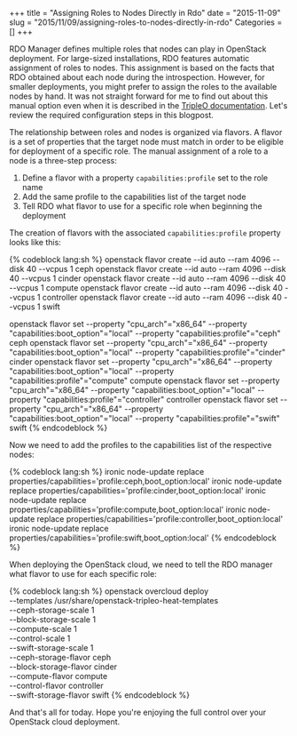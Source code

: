 +++
title = "Assigning Roles to Nodes Directly in Rdo"
date = "2015-11-09"
slug = "2015/11/09/assigning-roles-to-nodes-directly-in-rdo"
Categories = []
+++

RDO Manager defines multiple roles that nodes can play in OpenStack deployment. For large-sized installations, RDO features automatic assignment of roles to nodes. This assignment is based on the facts that RDO obtained about each node during the introspection. However, for smaller deployments, you might prefer to assign the roles to the available nodes by hand. It was not straight forward for me to find out about this manual option even when it is described in the [TripleO documentation](http://docs.openstack.org/developer/tripleo-docs/advanced_deployment/profile_matching.html#optional-manually-add-the-profiles-to-the-nodes "TripleO documentation"). Let's review the required configuration steps in this blogpost.

<!--more-->

The relationship between roles and nodes is organized via flavors. A flavor is a set of properties that the target node must match in order to be eligible for deployment of a specific role. The manual assignment of a role to a node is a three-step process:

1. Define a flavor with a property `capabilities:profile` set to the role name
2. Add the same profile to the capabilities list of the target node
3. Tell RDO what flavor to use for a specific role when beginning the deployment

The creation of flavors with the associated `capabilities:profile` property looks like this:

{% codeblock lang:sh %}
openstack flavor create --id auto --ram 4096 --disk 40 --vcpus 1 ceph
openstack flavor create --id auto --ram 4096 --disk 40 --vcpus 1 cinder
openstack flavor create --id auto --ram 4096 --disk 40 --vcpus 1 compute
openstack flavor create --id auto --ram 4096 --disk 40 --vcpus 1 controller
openstack flavor create --id auto --ram 4096 --disk 40 --vcpus 1 swift

openstack flavor set --property "cpu_arch"="x86_64" --property "capabilities:boot_option"="local" --property "capabilities:profile"="ceph" ceph
openstack flavor set --property "cpu_arch"="x86_64" --property "capabilities:boot_option"="local" --property "capabilities:profile"="cinder" cinder
openstack flavor set --property "cpu_arch"="x86_64" --property "capabilities:boot_option"="local" --property "capabilities:profile"="compute" compute
openstack flavor set --property "cpu_arch"="x86_64" --property "capabilities:boot_option"="local" --property "capabilities:profile"="controller" controller
openstack flavor set --property "cpu_arch"="x86_64" --property "capabilities:boot_option"="local" --property "capabilities:profile"="swift" swift
{% endcodeblock %}

Now we need to add the profiles to the capabilities list of the respective nodes:

{% codeblock lang:sh %}
ironic node-update <node1 UUID here> replace properties/capabilities='profile:ceph,boot_option:local'
ironic node-update <node2 UUID here> replace properties/capabilities='profile:cinder,boot_option:local'
ironic node-update <node3 UUID here> replace properties/capabilities='profile:compute,boot_option:local'
ironic node-update <node4 UUID here> replace properties/capabilities='profile:controller,boot_option:local'
ironic node-update <node5 UUID here> replace properties/capabilities='profile:swift,boot_option:local'
{% endcodeblock %}

When deploying the OpenStack cloud, we need to tell the RDO manager what flavor to use for each specific role:

{% codeblock lang:sh %}
openstack overcloud deploy \
--templates /usr/share/openstack-tripleo-heat-templates \
--ceph-storage-scale 1 \
--block-storage-scale 1 \
--compute-scale 1 \
--control-scale 1 \
--swift-storage-scale 1 \
--ceph-storage-flavor ceph \
--block-storage-flavor cinder \
--compute-flavor compute \
--control-flavor controller \
--swift-storage-flavor swift
{% endcodeblock %}

And that's all for today. Hope you're enjoying the full control over your OpenStack cloud deployment.
